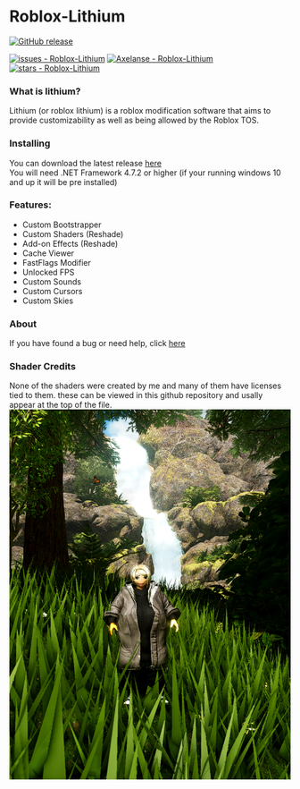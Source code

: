 # Roblox-Lithium
[![GitHub release](https://img.shields.io/github/release/Axelanse/Roblox-Lithium?include_prereleases=&sort=semver&color=blue)](https://github.com/Axelanse/Roblox-Lithium/releases/)

[![issues - Roblox-Lithium](https://img.shields.io/github/issues/Axelanse/Roblox-Lithium)](https://github.com/Axelanse/Roblox-Lithium/issues)
[![Axelanse - Roblox-Lithium](https://img.shields.io/static/v1?label=Axelanse&message=Roblox-Lithium&color=blue&logo=github)](https://github.com/Axelanse/Roblox-Lithium "Go to GitHub repo")
[![stars - Roblox-Lithium](https://img.shields.io/github/stars/Axelanse/Roblox-Lithium?style=social)](https://github.com/Axelanse/Roblox-Lithium)
### What is lithium?
Lithium (or roblox lithium) is a roblox modification software that aims to provide customizability as well as being allowed by the Roblox TOS.
### Installing
You can download the latest release [here](https://github.com/Axelanse/Roblox-Lithium/releases)   
You will need .NET Framework 4.7.2 or higher (if your running windows 10 and up it will be pre installed)
### Features:
 - Custom Bootstrapper
 - Custom Shaders (Reshade)
 - Add-on Effects (Reshade)
 - Cache Viewer
 - FastFlags Modifier
 - Unlocked FPS
 - Custom Sounds
 - Custom Cursors
 - Custom Skies 
 
 ### About
 If you have found a bug or need help, click [here](https://github.com/Axelanse/Roblox-Lithium/wiki/Help)
 ### Shader Credits
 None of the shaders were created by me and many of them have licenses tied to them.
 these can be viewed in this github repository and usally appear at the top of the file.
 ![Demo of using reshade with lithium.](https://raw.githubusercontent.com/Axelanse/Roblox-Lithium/main/forest.png)
